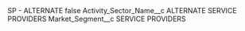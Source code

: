 <?xml version="1.0" encoding="UTF-8"?>
<CustomMetadata xmlns="http://soap.sforce.com/2006/04/metadata" xmlns:xsi="http://www.w3.org/2001/XMLSchema-instance" xmlns:xsd="http://www.w3.org/2001/XMLSchema">
    <label>SP - ALTERNATE</label>
    <protected>false</protected>
    <values>
        <field>Activity_Sector_Name__c</field>
        <value xsi:type="xsd:string">ALTERNATE SERVICE PROVIDERS</value>
    </values>
    <values>
        <field>Market_Segment__c</field>
        <value xsi:type="xsd:string">SERVICE PROVIDERS</value>
    </values>
</CustomMetadata>
